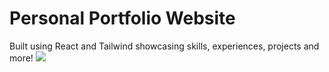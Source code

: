 # Personal Portfolio Website

Built using React and Tailwind showcasing skills, experiences, projects and more!
<a href="https://antoniotaseski.com">
<img src="https://i.imgur.com/btWfZBn.png"/>
</a>
